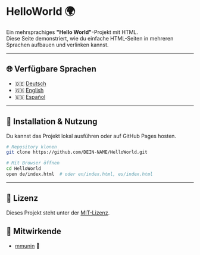 # HelloWorld 🌍

Ein mehrsprachiges **"Hello World"**-Projekt mit HTML.  
Diese Seite demonstriert, wie du einfache HTML-Seiten in mehreren Sprachen aufbauen und verlinken kannst.

---

## 🌐 Verfügbare Sprachen

- 🇩🇪 [Deutsch](de/index.html)
- 🇬🇧 [English](en/index.html)
- 🇪🇸 [Español](es/index.html)

---

## 🔧 Installation & Nutzung

Du kannst das Projekt lokal ausführen oder auf GitHub Pages hosten.

```bash
# Repository klonen
git clone https://github.com/DEIN-NAME/HelloWorld.git

# Mit Browser öffnen
cd HelloWorld
open de/index.html  # oder en/index.html, es/index.html
```
---

## 📄 Lizenz

Dieses Projekt steht unter der [MIT-Lizenz](LICENSE).



## 🤝 Mitwirkende

- [mmunin](https://github.com/mmunin) 👋

